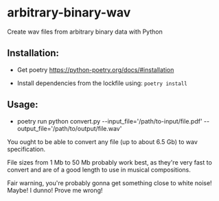# arbitrary-binary-wav
Create wav files from arbitrary binary data with Python

## Installation:

- Get poetry https://python-poetry.org/docs/#installation

- Install dependencies from the lockfile using: `poetry install`

## Usage:

- poetry run python convert.py --input_file='/path/to-input/file.pdf' --output_file='/path/to/output/file.wav' 

You ought to be able to convert any file (up to about 6.5 Gb) to wav specification.

File sizes from 1 Mb to 50 Mb probably work best, as they're very fast to convert and are of a good
length to use in musical compositions.

Fair warning, you're probably gonna get something close to white noise! Maybe! I dunno! Prove me wrong!
